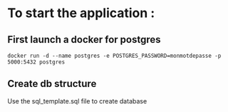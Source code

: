 # To start the application :
## First launch a docker for postgres
    docker run -d --name postgres -e POSTGRES_PASSWORD=monmotdepasse -p 5000:5432 postgres
## Create db structure
Use the sql_template.sql file to create database
